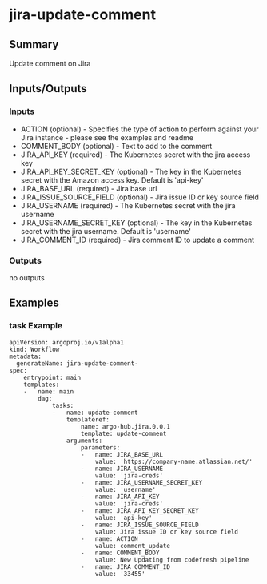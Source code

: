 # jira-update-comment

## Summary
Update comment on Jira

## Inputs/Outputs

### Inputs
* ACTION (optional) - Specifies the type of action to perform against your Jira instance - please see the examples and readme
* COMMENT_BODY (optional) - Text to add to the comment
* JIRA_API_KEY (required) - The Kubernetes secret with the jira access key
* JIRA_API_KEY_SECRET_KEY (optional) - The key in the Kubernetes secret with the Amazon access key. Default is 'api-key'
* JIRA_BASE_URL (required) - Jira base url
* JIRA_ISSUE_SOURCE_FIELD (optional) - Jira issue ID or key source field
* JIRA_USERNAME (required) - The Kubernetes secret with the jira username
* JIRA_USERNAME_SECRET_KEY (optional) - The key in the Kubernetes secret with the jira username. Default is 'username'
* JIRA_COMMENT_ID (required) - Jira comment ID to update a comment


### Outputs
no outputs

## Examples

### task Example
```
apiVersion: argoproj.io/v1alpha1
kind: Workflow
metadata:
  generateName: jira-update-comment-
spec:
    entrypoint: main
    templates:
    -   name: main
        dag:
            tasks:
            -   name: update-comment
                templateref:
                    name: argo-hub.jira.0.0.1
                    template: update-comment
                arguments:
                    parameters:
                    -   name: JIRA_BASE_URL
                        value: 'https://company-name.atlassian.net/'
                    -   name: JIRA_USERNAME
                        value: 'jira-creds'
                    -   name: JIRA_USERNAME_SECRET_KEY
                        value: 'username'
                    -   name: JIRA_API_KEY
                        value: 'jira-creds'
                    -   name: JIRA_API_KEY_SECRET_KEY
                        value: 'api-key'
                    -   name: JIRA_ISSUE_SOURCE_FIELD
                        value: Jira issue ID or key source field
                    -   name: ACTION
                        value: comment_update
                    -   name: COMMENT_BODY
                        value: New Updating from codefresh pipeline
                    -   name: JIRA_COMMENT_ID
                        value: '33455'
```
